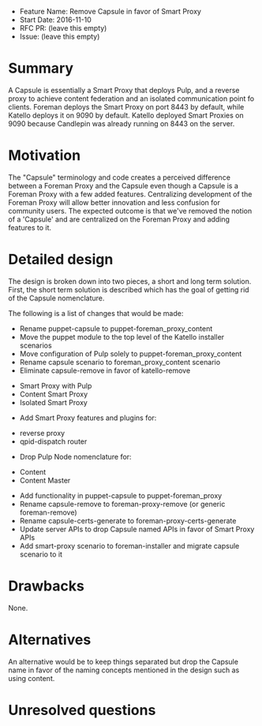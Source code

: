 - Feature Name: Remove Capsule in favor of Smart Proxy
- Start Date: 2016-11-10
- RFC PR: (leave this empty)
- Issue: (leave this empty)

# Summary
[summary]: #summary

A Capsule is essentially a Smart Proxy that deploys Pulp, and a reverse proxy to achieve content federation and an isolated communication point fo clients. Foreman deploys the Smart Proxy on port 8443 by default, while Katello deploys it on 9090 by default. Katello deployed Smart Proxies on 9090 because Candlepin was already running on 8443 on the server.

# Motivation
[motivation]: #motivation

The "Capsule" terminology and code creates a perceived difference between a Foreman Proxy and the Capsule even though a Capsule is a Foreman Proxy with a few added features. Centralizing development of the Foreman Proxy will allow better innovation and less confusion for community users. The expected outcome is that we've removed the notion of a 'Capsule' and are centralized on the Foreman Proxy and adding features to it.

# Detailed design
[design]: #detailed-design

The design is broken down into two pieces, a short and long term solution. First, the short term solution is described which has the goal of getting rid of the Capsule nomenclature.

The following is a list of changes that would be made:

 * Rename puppet-capsule to puppet-foreman_proxy_content
 * Move the puppet module to the top level of the Katello installer scenarios
 * Move configuration of Pulp solely to puppet-foreman_proxy_content
 * Rename capsule scenario to foreman_proxy_content scenario
 * Eliminate capsule-remove in favor of katello-remove
  - Smart Proxy with Pulp
  - Content Smart Proxy
  - Isolated Smart Proxy
 * Add Smart Proxy features and plugins for:
  - reverse proxy
  - qpid-dispatch router
 * Drop Pulp Node nomenclature for:
  - Content
  - Content Master
 * Add functionality in puppet-capsule to puppet-foreman_proxy
 * Rename capsule-remove to foreman-proxy-remove (or generic foreman-remove)
 * Rename capsule-certs-generate to foreman-proxy-certs-generate
 * Update server APIs to drop Capsule named APIs in favor of Smart Proxy APIs
 * Add smart-proxy scenario to foreman-installer and migrate capsule scenario to it

# Drawbacks
[drawbacks]: #drawbacks

None.

# Alternatives
[alternatives]: #alternatives

An alternative would be to keep things separated but drop the Capsule name in favor of the naming concepts mentioned in the design such as using content.

# Unresolved questions
[unresolved]: #unresolved-questions
